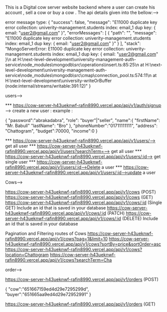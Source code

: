 This is a Digital cow server website backend where a user can create his account , sell a cow or buy a cow . The api details given into the bellow:-->

error message type:
{
"success": false,
"message": "E11000 duplicate key error collection: univerity-management.students index: email_1 dup key: { email: \"user2@gmail.com\" }",
"errorMessages": [
{
"path": "",
"message": "E11000 duplicate key error collection: univerity-management.students index: email_1 dup key: { email: \"user2@gmail.com\" }"
}
],
"stack": "MongoServerError: E11000 duplicate key error collection: univerity-management.students index: email_1 dup key: { email: \"user2@gmail.com\" }\n at H:\\next-level-development\\university-management-auth-service\\node_modules\\mongodb\\src\\operations\\insert.ts:85:25\n at H:\\next-level-development\\university-management-auth-service\\node_modules\\mongodb\\src\\cmap\\connection_pool.ts:574:11\n at H:\\next-level-development\\university-writeOrBuffer (node:internal/streams/writable:391:12)"
}

users-->

\*\*\* https://cow-server-h43ueknwf-rafin8990.vercel.app/api/v1/auth/signup --> create a new user :
example :

{
"password":"abrakadabra",
"role": "buyer"|"seller",
"name":{
"firstName": "Mr. Babull"
"lastName": "Bro"
},
"phoneNumber":"01711111111",
"address": "Chattogram",
"budget":70000,
"income":0
}

\*\*\* https://cow-server-h43ueknwf-rafin8990.vercel.app/api/v1/users/--> get all user
\*\*\* https://cow-server-h43ueknwf-rafin8990.vercel.app/api/v1/users?searchTerm=--> get all user
\*\*\* https://cow-server-h43ueknwf-rafin8990.vercel.app/api/v1/users/:id--> get single
user
\*\*\* https://cow-server-h43ueknwf-rafin8990.vercel.app/api/v1/users/:id-->Delete a user
\*\*\* https://cow-server-h43ueknwf-rafin8990.vercel.app/api/v1/users/:id-->update a user

Cows-->

https://cow-server-h43ueknwf-rafin8990.vercel.app/api/v1/cows (POST)
https://cow-server-h43ueknwf-rafin8990.vercel.app/api/v1/cows (GET)
https://cow-server-h43ueknwf-rafin8990.vercel.app/api/v1/cows/:id (Single GET) Include an id that is saved in your database
https://cow-server-h43ueknwf-rafin8990.vercel.app/api/v1/cows/:id (PATCH)
https://cow-server-h43ueknwf-rafin8990.vercel.app/api/v1/cows/:id (DELETE) Include an id that is saved in your database

Pagination and Filtering routes of Cows
https://cow-server-h43ueknwf-rafin8990.vercel.app/api/v1/cows?pag=1&limit=10
https://cow-server-h43ueknwf-rafin8990.vercel.app/api/v1/cows?sortBy=price&sortOrder=asc
https://cow-server-h43ueknwf-rafin8990.vercel.app/api/v1/cows?location=Chattogram
https://cow-server-h43ueknwf-rafin8990.vercel.app/api/v1/cows?searchTerm=Cha

order-->

https://cow-server-h43ueknwf-rafin8990.vercel.app/api/v1/orders (POST)

{
"cow":"651667159ed4d29e7295299d",
"buyer":"651665aa9ed4d29e72952991"
}

https://cow-server-h43ueknwf-rafin8990.vercel.app/api/v1/orders (GET)
